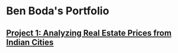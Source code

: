 # Ben Boda's Portfolio

## [Project 1: Analyzing Real Estate Prices from Indian Cities](https://github.com/benboda/Real_Estate_Price_Prediction_Project.git)


